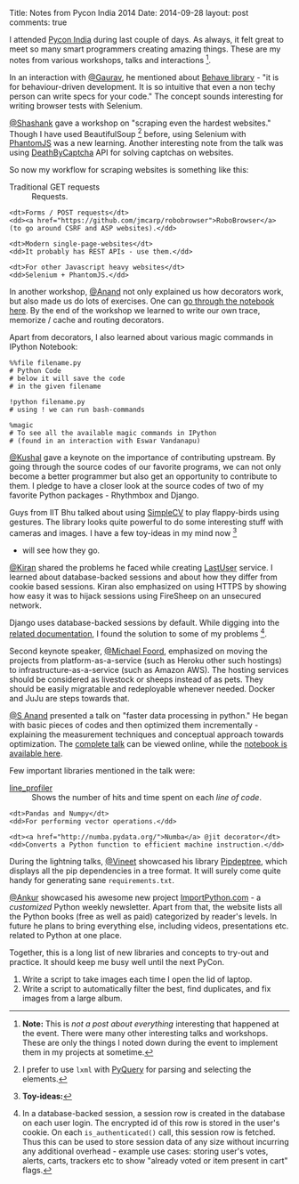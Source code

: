 Title: Notes from Pycon India 2014
Date: 2014-09-28
layout: post
comments: true

I attended [Pycon India][pycon] during last couple
of days. As always, it felt great to meet so many
smart programmers creating amazing things. These
are my notes from various workshops, talks and
interactions [^Note].

In an interaction with [@Gaurav][gaurav], he
mentioned about [Behave library][behave] - "it is
for behaviour-driven development. It is so
intuitive that even a non techy person can write
specs for your code." The concept sounds
interesting for writing browser tests with
Selenium.

[@Shashank][shashank] gave a workshop on "scraping
even the hardest websites." Though I have used
BeautifulSoup [^Soup] before, using Selenium with
[PhantomJS][] was a new learning. Another interesting note
from the talk was using
[DeathByCaptcha][deathbycaptcha] API for solving
captchas on websites.

So now my workflow for scraping websites is
something like this:

<dl>
    <dt>Traditional GET requests</dt>
    <dd>Requests.</dd>

    <dt>Forms / POST requests</dt>
    <dd><a href="https://github.com/jmcarp/robobrowser">RoboBrowser</a>
    (to go around CSRF and ASP websites).</dd>

    <dt>Modern single-page-websites</dt>
    <dd>It probably has REST APIs - use them.</dd>

    <dt>For other Javascript heavy websites</dt>
    <dd>Selenium + PhantomJS.</dd>
</dl>

In another workshop, [@Anand][anand] not only
explained us how decorators work, but also
made us do lots of exercises. One can [go
through the notebook here][decorators]. By the end
of the workshop we learned to write our own trace,
memorize / cache and routing decorators.

Apart from decorators, I also learned about
various magic commands in IPython Notebook:

    %%file filename.py
    # Python Code
    # below it will save the code
    # in the given filename

    !python filename.py
    # using ! we can run bash-commands

    %magic
    # To see all the available magic commands in IPython
    # (found in an interaction with Eswar Vandanapu)

[@Kushal][kushal] gave a keynote on the importance
of contributing upstream. By going through the
source codes of our favorite programs, we can not
only become a better programmer but also get an
opportunity to contribute to them. I pledge to have
a closer look at the source codes of two of my
favorite Python packages - Rhythmbox and Django.

Guys from IIT Bhu talked about using
[SimpleCV][simplecv] to play flappy-birds using
gestures. The library looks quite powerful to do
some interesting stuff with cameras and images. I
have a few toy-ideas in my mind now [^SimpleCV Ideas]
- will see how they go.

[@Kiran][kiran] shared the problems he faced while
creating [LastUser][] service. I learned about
database-backed sessions and about how they differ
from cookie based sessions. Kiran also emphasized
on using HTTPS by showing how easy it was to
hijack sessions using FireSheep on an unsecured
network.

Django uses database-backed sessions by default.
While digging into the [related documentation][django], I
found the solution to some of my problems
[^sessions].

Second keynote speaker, [@Michael Foord][foord],
emphasized on moving the projects from
platform-as-a-service (such as Heroku other such
hostings) to infrastructure-as-a-service (such as
Amazon AWS). The hosting services should be
considered as livestock or sheeps instead of as
pets. They should be easily migratable and
redeployable whenever needed. Docker and JuJu are
steps towards that.

[@S Anand][s anand] presented a talk on "faster
data processing in python." He began with basic
pieces of codes and then optimized them
incrementally - explaining the measurement
techniques and conceptual approach towards
optimization. The [complete talk][video] can be viewed
online, while the [notebook is available here][faster].

Few important libraries mentioned in the talk
were:

<dl>
    <dt><a href="https://github.com/rkern/line_profiler">line_profiler</a></dt>
    <dd>Shows the number of hits and time spent on
    each <i>line of code</i>.</dd>

    <dt>Pandas and Numpy</dt>
    <dd>For performing vector operations.</dd>

    <dt><a href="http://numba.pydata.org/">Numba</a> @jit decorator</dt>
    <dd>Converts a Python function to efficient machine instruction.</dd>
</dl>

During the lightning talks, [@Vineet][vineet] showcased his
library [Pipdeptree][pipdeptree], which displays all the pip
dependencies in a tree format. It will surely come
quite handy for generating sane `requirements.txt`.

[@Ankur][ankur] showcased his awesome new project
[ImportPython.com][importpython] - a *customized*
Python weekly newsletter. Apart from that, the
website lists all the Python books (free as well
as paid) categorized by reader's levels. In future
he plans to bring everything else, including
videos, presentations etc. related to Python at
one place.

Together, this is a long list of new libraries and
concepts to try-out and practice. It should keep
me busy well until the next PyCon.



<!--- foot-notes -->

[^Note]: **Note:** This is *not a post about
everything* interesting that happened at the
event. There were many other interesting talks and
workshops. These are only the things I noted down
during the event to implement them in my projects
at sometime.

[^Soup]: I prefer to use `lxml` with [PyQuery][pyquery]
for parsing and selecting the elements.

[^SimpleCV Ideas]: **Toy-ideas:**
1. Write a script to take images each time I open
   the lid of laptop.
2. Write a script to automatically filter the
   best, find duplicates, and fix images from a
   large album.

[^sessions]: In a database-backed session, a
session row is created in the database on each
user login. The encrypted id of this row is stored
in the user's cookie. On each `is_authenticated()`
call, this session row is fetched. Thus this can be
used to store session data of any size without
incurring any additional overhead - example use
cases: storing user's votes, alerts, carts,
trackers etc to show "already voted or item
present in cart" flags.


<!--- Links -->
[pycon]: http://in.pycon.org/2014/
[behave]: http://pythonhosted.org/behave/
[pyquery]: https://github.com/gawel/pyquery/
[phantomjs]: http://phantomjs.org/
[deathbycaptcha]: http://www.deathbycaptcha.com/
[video]: https://www.youtube.com/watch?v=jM-SgJTi8g0#t=14970
[faster]: http://nbviewer.ipython.org/github/sanand0/ipython-notebooks/blob/master/Faster%20Data%20Processing%20in%20Python.ipynb
[decorators]: http://anandology.com/nb/2014/decorators-demystified/
[simplecv]: http://simplecv.org/
[lastuser]: https://github.com/hasgeek/lastuser
[django]: https://docs.djangoproject.com/en/dev/topics/http/sessions/
[pipdeptree]: https://github.com/naiquevin/pipdeptree
[importpython]: http://importpython.com/


<!--- Twitter Handles -->
[kushal]: https://twitter.com/kushaldas
[vineet]: https://github.com/naiquevin
[ankur]: https://twitter.com/originalankur
[anand]: https://twitter.com/anandology
[s anand]: https://twitter.com/sanand0
[gaurav]: https://twitter.com/gvrv
[shashank]: https://github.com/shshank
[kiran]: https://github.com/jace
[foord]: http://www.voidspace.org.uk/cv.shtml
